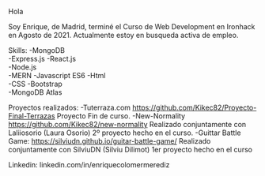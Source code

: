 Hola 

Soy Enrique, de Madrid, terminé el Curso de Web Development en Ironhack en Agosto de 2021. 
Actualmente estoy en busqueda activa de empleo. 

Skills:
    -MongoDB	
    -Express.js	
    -React.js	
    -Node.js	
    -MERN
    -Javascript ES6	
    -Html	
    -CSS 
    -Bootstrap	
    -MongoDB Atlas
    
Proyectos realizados:
    -Tuterraza.com        https://github.com/Kikec82/Proyecto-Final-Terrazas    Proyecto Fin de curso. 
        -New-Normality        https://github.com/Kikec82/new-normality              Realizado conjuntamente con Laliiosorio (Laura Osorio) 2º proyecto hecho en el curso.
    -Guittar Battle Game: https://silviudn.github.io/guitar-battle-game/        Realizado conjuntamente con SilviuDN (Silviu Dilimot) 1er proyecto hecho en el curso

Linkedin: linkedin.com/in/enriquecolomermerediz
